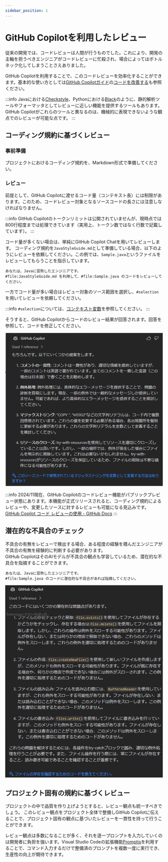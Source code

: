 ```yaml
---
sidebar_position: 1
---
```


# GitHub Copilotを利用したレビュー

従来の開発では、コードレビューは人間が行うものでした。これにより、開発の主軸を担うべきエンジニアがコードレビューに忙殺され、場合によってはボトルネック化してしまうことさえありました。

GitHub Copilotを利用することで、このコードレビューを効率化することができます。基本的な使い方としては[GitHub Copilotガイド](/github-copilot/index.md)の[コードを改善する](/github-copilot/04_refactoring/index.md)も参照ください。

:::info
Javaにおける[Checkstyle](https://checkstyle.sourceforge.io/)、Pythonにおける[Black](https://black.readthedocs.io/en/stable/)のように、静的解析ツールやフォーマッタとしてレビューに近しい機能を提供するツールもあります。GitHub Copilotがこれらのツールと異なるのは、機械的に表現できないような観点でのレビューが可能な点です。
:::

## コーディング規約に基づくレビュー

### 事前準備

プロジェクトにおけるコーディング規約を、Markdown形式で準備してください。

### レビュー

前提として、GitHub Copilotに渡せるコード量（コンテキスト長）には制限があります。このため、コードレビュー対象となるソースコードの長さには注意しなければなりません。

:::info
GitHub Copilotのトークンリミットは公開されていませんが、現時点では800行程度までは処理できています（実用上、トークン数ではなく行数で記載しています）。
:::

コード量が多くない場合は、単純にGitHub Copilot Chatを用いてレビューします。
コーディング規約を`JavaStyleGuide.md`として準備している場合、以下のようにレビューを依頼してください。この例では、`Sample.java`というファイルをレビューしてもらうことを指示しています。

```text
あなたは、Javaに習熟したエンジニアです。
#file:JavaStyleGuide.md を利用して、#file:Sample.java のコードをレビューしてください。
```

一方でコード量が多い場合はレビュー対象のソース範囲を選択し、`#selection`を用いてレビューを依頼してください。

:::info
`#selection`については、[コンテキスト変数](/github-copilot/08_vscode-extention/02_github-copilot-chat/01_context-variable.md)を参照してください。
:::

そうすると、GitHub Copilotからコードのレビュー結果が回答されます。回答を参照して、コードを修正してください。

![GitHub Copilotによるレビュー](images/review.png)

:::info
2024/11現在、GitHub Copilotのコードレビュー機能がパブリックプレビュー状態にあります。本機能が正式リリースされると、コーディング規約によるレビューや、変更したソースに対するレビューも可能になる見込みです。
[GitHub Copilot コード レビューの使用 - GitHub Docs](https://docs.github.com/ja/copilot/using-github-copilot/code-review/using-copilot-code-review)
:::

## 潜在的な不具合のチェック

不具合の有無をレビューで検出する場合、ある程度の経験を積んだエンジニアが不具合の有無を経験的に判断する必要があります。  
GitHub CopilotはそのAIモデルが不具合の観点も学習しているため、潜在的な不具合を指摘することができます。

```text
あなたは、Javaに習熟したエンジニアです。
#file:Sample.java のコードに潜在的な不具合があれば指摘してください。
```

![GitHub Copilotによる潜在的不具合の検知](images/potential-bugs.png)

## プロジェクト固有の規約に基づくレビュー

プロジェクトの中で品質を作り上げようとすると、レビュー観点も統一すべきでしょう。
このレビュー観点をプロジェクト全体で整備しGitHub Copilotに伝えることで、プロジェクト固有の観点に基づいたレビューを一貫性を持って行うことができます。

レビュー観点は多数になることが多く、それを逐一プロンプトを入力していくのは開発者に負担を強います。Visual Studio Codeの拡張機能[Promptis](https://github.com/Fintan-contents/promptis)を利用することで、コマンド入力するだけで整備済のプロンプトを複数一度に実行でき、生産性の向上が期待できます。
